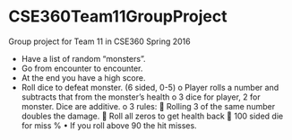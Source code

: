 # CSE360Team11GroupProject
Group project for Team 11 in CSE360 Spring 2016 



-	Have a list of random “monsters”. 
-	Go from encounter to encounter. 
-	At the end you have a high score. 
-	Roll dice to defeat monster. (6 sided, 0-5)
  o	Player rolls a number and subtracts that from the monster’s health
  o	3 dice for player, 2 for monster. Dice are additive.
  o	3 rules:
      	Rolling 3 of the same number doubles the damage. 
      	Roll all zeros to get health back
      	100 sided die for miss % 
          •	If you roll above 90 the hit misses. 
